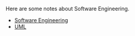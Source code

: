 Here are some notes about Software Engineering.

- [Software Engineering](https://github.com/Luminoid/Note/blob/master/SE.md)
- [UML](https://github.com/Luminoid/Note/blob/master/UML.md)
